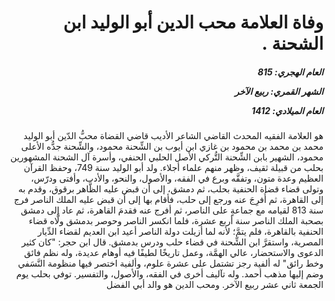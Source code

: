 <h1 dir="rtl">وفاة العلامة محب الدين أبو الوليد ابن الشحنة  .</h1>

<h5 dir="rtl">العام الهجري:  815

الشهر القمري: ربيع الآخر

العام الميلادي: 1412</h5>

<p dir="rtl">هو العلامة الفقيه المحدث القاضي الشاعر الأديب قاضي القضاة محبُّ الدّين أبو الوليد محمد بن محمد بن محمود بن غازي ابن أيوب بن الشِّحنة محمود، والشِّحنة جدُّه الأعلى محمود، الشهير بابن الشِّحنة التُّركي الأصل الحلبي الحنفي، وأسرة آل الشحنة المشهورين بحلب من قبيلة ثقيف، وظهر منهم علماء أجلاء. ولد أبو الوليد سنة 749، وحفظ القرآن العظيم وعدة متون، وتفقَّه وبرع في الفقه، والأصول، والنحو، والأدب، وأفتى ودرّس، وتولى قضاء قضاة الحنفية بحلب، ثم دمشق، إلى أن قبض عليه الظَّاهر برقوق، وقدم به إلى القاهرة، ثم أُفرِجَ عنه ورجع إلى حلب، فأقام بها إلى أن قبض عليه الملك الناصر فرج سنة 813 لقيامه مع جماعةٍ على الناصر، ثم أفرج عنه فقدمَ القاهرة، ثم عاد إلى دمشق بصحبة الملك الناصر سنة أربع عشرة، فلما انكسر الناصر وحوصر بدمشق ولَّاه قضاء الحنفية بالقاهرة، فلم يتمَّ؛ لأنه لما أزيلت دولة الناصر أعيد ابن العديم لقضاء الدِّيار المصرية، واستقرَّ ابن الشِّحنة في قضاء حلب ودرس بدمشق. قال ابن حجر: "كان كثير الدعوى والاستحضار، عالي الهمَّة، وعمل تاريخًا لطيفًا فيه أوهام عديدة، وله نظم فائق وخط رائق" له ألفية رجز تشتمل على عشرة علوم، وألفية اختصر فيها منظومة النَّسَفي وضم إليها مذهب أحمد. وله تآليف أخرى في الفقه، والأصول، والتفسير. توفي بحلب يوم الجمعة ثاني عشر ربيع الآخر. ومحب الدين هو والد أبي الفضل</p></br>
